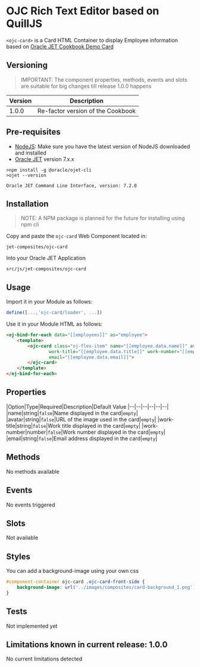 # OJC Rich Text Editor based on QuillJS

```<ojc-card>``` is a Card HTML Container to display Employee information based on [Oracle JET Cookbook Demo Card](https://www.oracle.com/webfolder/technetwork/jet/jetCookbook.html?component=composite&demo=basic)

## Versioning

> IMPORTANT: The component properties, methods, events and slots are suitable for big changes till release 1.0.0 happens

|Version| Description  |
|--|--|
| 1.0.0 | Re-factor version of the Cookbook |

## Pre-requisites
 - [NodeJS](https://nodejs.org/es/download/): Make sure you have the latest version of NodeJS downloaded and installed 
 - [Oracle JET](https://www.oracle.com/webfolder/technetwork/jet/index.html) version 7.x.x
```
>npm install -g @oracle/ojet-cli
>ojet --version

Oracle JET Command Line Interface, version: 7.2.0
```

## Installation
>NOTE: A NPM package is planned for the future for installing using npm cli

Copy and paste the ``ojc-card`` Web Component located in:
```
jet-composites/ojc-card
``` 
Into your Oracle JET Application 
```
src/js/jet-composites/ojc-card
```
## Usage
Import it in your Module as follows:
```javascript
define([...,'ojc-card/loader', ...])
```
Use it in your Module HTML as follows:
```html
<oj-bind-for-each data="[[employees]]" as="employee">
    <template>
        <ojc-card class="oj-flex-item" name="[[employee.data.name]]" avatar="[[employee.data.avatar]]"
                work-title="[[employee.data.title]]" work-number="[[employee.data.work]]"
                email="[[employee.data.email]]">
        </ojc-card>
    </template>
</oj-bind-for-each>
```
## Properties

|Option|Type|Required|Description|Default Value
|--|--|--|--|--|--|
|name|string|``false``|Name displayed in the card|``empty``|
|avatar|string|``false``|URL of the image used in the card|``empty``|
|work-title|string|``false``|Work title displayed in the card|``empty``|
|work-number|number|``false``|Work number displayed in the card|``empty``|
|email|string|``false``|Email address displayed in the card|``empty``|

## Methods
No methods available

## Events
No events triggered

## Slots
Not available

## Styles
You can add a background-image using your own css
```css
#component-container ojc-card .ojc-card-front-side {
    background-image: url('../images/composites/card-background_1.png');
}
```
## Tests
Not implemented yet

## Limitations known in current release: 1.0.0
No current limitations detected